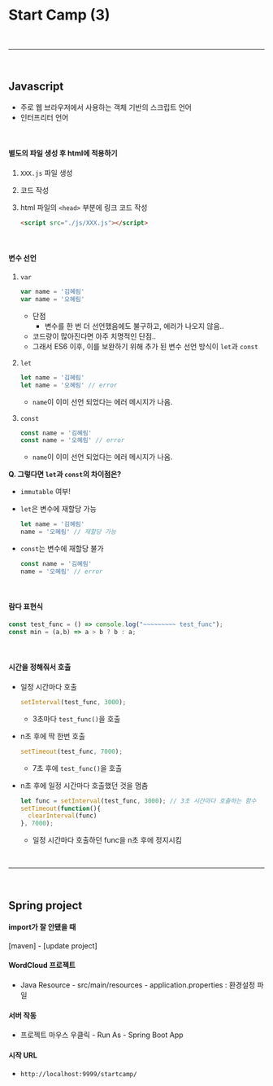 # Start Camp (3)

<br>

---

<br>

## Javascript

* 주로 웹 브라우저에서 사용하는 객체 기반의 스크립트 언어
* 인터프리터 언어

<br>

#### 별도의 파일 생성 후 html에 적용하기

1. `XXX.js` 파일 생성

2. 코드 작성

3. html 파일의 `<head>` 부분에 링크 코드 작성

   ```html
   <script src="./js/XXX.js"></script>
   ```

<br>

#### 변수 선언

1. `var`

   ```javascript
   var name = '김혜림'
   var name = '오혜림'
   ```

   * 단점
     * 변수를 한 번 더 선언했음에도 불구하고, 에러가 나오지 않음..
   * 코드량이 많아진다면 아주 치명적인 단점..
   * 그래서 ES6 이후, 이를 보완하기 위해 추가 된 변수 선언 방식이 `let`과 `const`

2. `let`

   ```javascript
   let name = '김혜림'
   let name = '오혜림' // error
   ```

   * `name`이 이미 선언 되었다는 에러 메시지가 나옴.

3. `const`

   ```javascript
   const name = '김혜림'
   const name = '오혜림' // error
   ```

   * `name`이 이미 선언 되었다는 에러 메시지가 나옴.

**Q. 그렇다면 `let`과 `const`의 차이점은?**

* `immutable` 여부!

* `let`은 변수에 재할당 가능

  ```javascript
  let name = '김혜림'
  name = '오혜림' // 재할당 가능
  ```

* `const`는 변수에 재할당 불가

  ```javascript
  const name = '김혜림'
  name = '오혜림' // error
  ```

<br>

#### 람다 표현식

```javascript
const test_func = () => console.log("~~~~~~~~~ test_func");
const min = (a,b) => a > b ? b : a;
```

<br>

#### 시간을 정해줘서 호출

* 일정 시간마다 호출

  ```javascript
  setInterval(test_func, 3000);
  ```
  * 3초마다 `test_func()`을 호출

* n초 후에 딱 한번 호출

  ```javascript
  setTimeout(test_func, 7000);
  ```

  * 7초 후에 `test_func()`을 호출

* n초 후에 일정 시간마다 호출했던 것을 멈춤

  ```javascript
  let func = setInterval(test_func, 3000); // 3초 시간마다 호출하는 함수
  setTimeout(function(){
  	clearInterval(func)
  }, 7000);
  ```

  * 일정 시간마다 호출하던 func을 n초 후에 정지시킴

<br>

---

<br>

## Spring project

#### import가 잘 안됐을 때

[maven] - [update project]

#### WordCloud 프로젝트

* Java Resource - src/main/resources - application.properties : 환경설정 파일

#### 서버 작동

* 프로젝트 마우스 우클릭 - Run As - Spring Boot App

#### 시작 URL

* `http://localhost:9999/startcamp/`